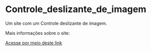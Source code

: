 # Controle_deslizante_de_imagem

Um site com um Controle deslizante de imagem.

Mais informações sobre o site:

<a href="https://github.com/vitorborqge/Controle_deslizante_de_imagem-">Acesse por meio deste link
<a>
